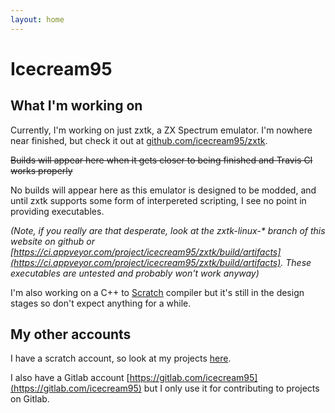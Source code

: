 ```yaml
---
layout: home
---
```


# Icecream95
## What I'm working on

Currently, I'm working on just zxtk, a ZX Spectrum emulator. I'm nowhere near finished, but check it out at [github.com/icecream95/zxtk](https://github.com/icecream95/zxtk).

~~Builds will appear here when it gets closer to being finished and Travis CI works properly~~

No builds will appear here as this emulator is designed to be modded, and until zxtk supports some form of interpereted scripting, I see no point in providing executables.

*(Note, if you really are that desperate, look at the zxtk-linux-\* branch of this website on github or [https://ci.appveyor.com/project/icecream95/zxtk/build/artifacts](https://ci.appveyor.com/project/icecream95/zxtk/build/artifacts). These executables are untested and probably won't work anyway)*

I'm also working on a C++ to [Scratch](https://scratch.mit.edu) compiler but it's still in the design stages so don't expect 
anything for a while.

## My other accounts

I have a scratch account, so look at my projects [here](https://scratch.mit.edu/users/Icecream95/).

I also have a Gitlab account [https://gitlab.com/icecream95](https://gitlab.com/icecream95) but I only use it for contributing 
to projects on Gitlab.
